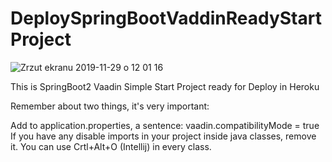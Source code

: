 # DeploySpringBootVaddinReadyStartProject

![Zrzut ekranu 2019-11-29 o 12 01 16](https://user-images.githubusercontent.com/34181847/69864963-5ba79c80-12a0-11ea-868e-022ef10723ad.png)

This is SpringBoot2 Vaadin Simple Start Project ready for Deploy in Heroku 

Remember about two things, it's very important:

Add to application.properties, a sentence: vaadin.compatibilityMode = true
If you have any disable imports in your project inside java classes, remove it. You can use Crtl+Alt+O (Intellij) in every class.
